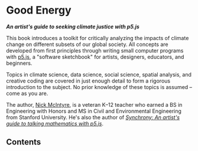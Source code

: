 # Good Energy

**_An artist's guide to seeking climate justice with p5.js_**

This book introduces a toolkit for critically analyzing the impacts of climate change on different subsets of our global society. All concepts are developed from first principles through writing small computer programs with [p5.js](https://p5js.org), a "software sketchbook" for artists, designers, educators, and beginners.

Topics in climate science, data science, social science, spatial analysis, and creative coding are covered in just enough detail to form a rigorous introduction to the subject. No prior knowledge of these topics is assumed – come as you are.

The author, [Nick McIntyre](https://mcintyre.io), is a veteran K–12 teacher who earned a BS in Engineering with Honors and MS in Civil and Environmental Engineering from Stanford University. He's also the author of [*Synchrony: An artist's guide to talking mathematics with p5.js*](https://synchrony.cc).

<h2>Contents</h2>

```{tableofcontents}
```
